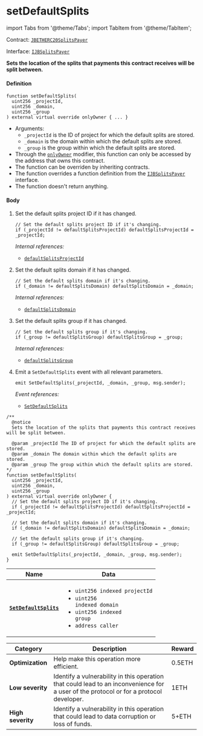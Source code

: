 # setDefaultSplits

import Tabs from '@theme/Tabs';
import TabItem from '@theme/TabItem';

Contract: [`JBETHERC20SplitsPayer`](/v4/deprecated/v2/contracts/or-utilities/jbetherc20splitspayer/README.md)

Interface: [`IJBSplitsPayer`](/v4/deprecated/v2/interfaces/ijbsplitspayer.md)

<Tabs>
<TabItem value="Step by step" label="Step by step">

**Sets the location of the splits that payments this contract receives will be split between.**

#### Definition

```
function setDefaultSplits(
  uint256 _projectId,
  uint256 _domain,
  uint256 _group
) external virtual override onlyOwner { ... }
```

* Arguments:
  * `_projectId` is the ID of project for which the default splits are stored.
  * `_domain` is the domain within which the default splits are stored.
  * `_group` is the group within which the default splits are stored.
* Through the [`onlyOwner`](https://docs.openzeppelin.com/contracts/4.x/api/access#Ownable-onlyOwner--) modifier, this function can only be accessed by the address that owns this contract.
* The function can be overriden by inheriting contracts.
* The function overrides a function definition from the [`IJBSplitsPayer`](/v4/deprecated/v2/interfaces/ijbsplitspayer.md) interface.
* The function doesn't return anything.

#### Body

1.  Set the default splits project ID if it has changed.

    ```
    // Set the default splits project ID if it's changing.
    if (_projectId != defaultSplitsProjectId) defaultSplitsProjectId = _projectId;
    ```

    _Internal references:_

    * [`defaultSplitsProjectId`](/v4/deprecated/v2/contracts/or-utilities/jbetherc20splitspayer/properties/defaultsplitsprojectid.md)
2.  Set the default splits domain if it has changed.

    ```
    // Set the default splits domain if it's changing.
    if (_domain != defaultSplitsDomain) defaultSplitsDomain = _domain;
    ```

    _Internal references:_

    * [`defaultSplitsDomain`](/v4/deprecated/v2/contracts/or-utilities/jbetherc20splitspayer/properties/defaultsplitsdomain.md)
3.  Set the default splits group if it has changed.

    ```
    // Set the default splits group if it's changing.
    if (_group != defaultSplitsGroup) defaultSplitsGroup = _group;
    ```

    _Internal references:_

    * [`defaultSplitsGroup`](/v4/deprecated/v2/contracts/or-utilities/jbetherc20splitspayer/properties/defaultsplitsgroup.md)
6.  Emit a `SetDefaultSplits` event with all relevant parameters.

    ```
    emit SetDefaultSplits(_projectId, _domain, _group, msg.sender);
    ```

    _Event references:_

    * [`SetDefaultSplits`](/v4/deprecated/v2/contracts/or-utilities/jbetherc20splitspayer/events/setdefaultsplits.md)

</TabItem>

<TabItem value="Code" label="Code">

```
/**
  @notice
  Sets the location of the splits that payments this contract receives will be split between.

  @param _projectId The ID of project for which the default splits are stored.
  @param _domain The domain within which the default splits are stored.
  @param _group The group within which the default splits are stored.
*/
function setDefaultSplits(
  uint256 _projectId,
  uint256 _domain,
  uint256 _group
) external virtual override onlyOwner {
  // Set the default splits project ID if it's changing.
  if (_projectId != defaultSplitsProjectId) defaultSplitsProjectId = _projectId;

  // Set the default splits domain if it's changing.
  if (_domain != defaultSplitsDomain) defaultSplitsDomain = _domain;

  // Set the default splits group if it's changing.
  if (_group != defaultSplitsGroup) defaultSplitsGroup = _group;

  emit SetDefaultSplits(_projectId, _domain, _group, msg.sender);
}
```

</TabItem>

<TabItem value="Events" label="Events">

| Name                                | Data                                                                                                                                                                                                                                                  |
| ----------------------------------- | ----------------------------------------------------------------------------------------------------------------------------------------------------------------------------------------------------------------------------------------------------- |
| [**`SetDefaultSplits`**](/v4/deprecated/v2/contracts/or-utilities/jbetherc20splitspayer/events/setdefaultsplits.md)                                                                          | <ul><li><code>uint256 indexed projectId</code></li><li><code>uint256 indexed domain</code></li><li><code>uint256 indexed group</code></li><li><code>address caller</code></li></ul>                  |

</TabItem>

<TabItem value="Bug bounty" label="Bug bounty">

| Category          | Description                                                                                                                            | Reward |
| ----------------- | -------------------------------------------------------------------------------------------------------------------------------------- | ------ |
| **Optimization**  | Help make this operation more efficient.                                                                                               | 0.5ETH |
| **Low severity**  | Identify a vulnerability in this operation that could lead to an inconvenience for a user of the protocol or for a protocol developer. | 1ETH   |
| **High severity** | Identify a vulnerability in this operation that could lead to data corruption or loss of funds.                                        | 5+ETH  |

</TabItem>
</Tabs>

